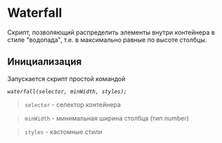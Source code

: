 # Waterfall
Скрипт, позволяющий распределить элементы внутри контейнера в стиле "водопада", т.е. в максимально равные по высоте столбцы.

## Инициализация
Запускается скрипт простой командой 

_```waterfall(selector, minWidth, styles);```_

> `selector` - селектор контейнера

>`minWidth` - минимальная ширина столбца (тип number)

>`styles` - кастомные стили